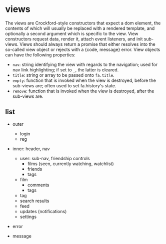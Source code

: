 # views

The views are Crockford-style constructors that expect a dom element, the
contents of which will usually be replaced with a rendered template, and
optionally a second argument which is specific to the view. View constructors
request data, render it, attach event listeners, and init sub-views. Views
should always return a promise that either resolves into the so-called view
object or rejects with a {code, message} error. View objects can have the
following properties:

* `nav`: string identifying the view with regards to the navigation; used for
  nav link highlighting; if set to `_`, the latter is cleared.
* `title`: string or array to be passed onto `fa.title`.
* `empty`: function that is invoked when the view is destroyed, before the
  sub-views are; often used to set fa.history's state.
* `remove`: function that is invoked when the view is destroyed, after the
  sub-views are.


## list

- outer
	- login
	- reg

- inner: header, nav
	- user: sub-nav, friendship controls
		- films (seen, currently watching, watchlist)
		- friends
		- tags
	- film
		- comments
		- tags
	- tag
	- search results
	- feed
	- updates (notifications)
	- settings

- error
- message
